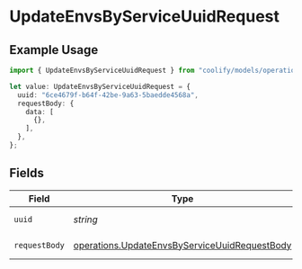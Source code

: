 # UpdateEnvsByServiceUuidRequest

## Example Usage

```typescript
import { UpdateEnvsByServiceUuidRequest } from "coolify/models/operations";

let value: UpdateEnvsByServiceUuidRequest = {
  uuid: "6ce4679f-b64f-42be-9a63-5baedde4568a",
  requestBody: {
    data: [
      {},
    ],
  },
};
```

## Fields

| Field                                                                                                          | Type                                                                                                           | Required                                                                                                       | Description                                                                                                    |
| -------------------------------------------------------------------------------------------------------------- | -------------------------------------------------------------------------------------------------------------- | -------------------------------------------------------------------------------------------------------------- | -------------------------------------------------------------------------------------------------------------- |
| `uuid`                                                                                                         | *string*                                                                                                       | :heavy_check_mark:                                                                                             | UUID of the service.                                                                                           |
| `requestBody`                                                                                                  | [operations.UpdateEnvsByServiceUuidRequestBody](../../models/operations/updateenvsbyserviceuuidrequestbody.md) | :heavy_check_mark:                                                                                             | Bulk envs updated.                                                                                             |